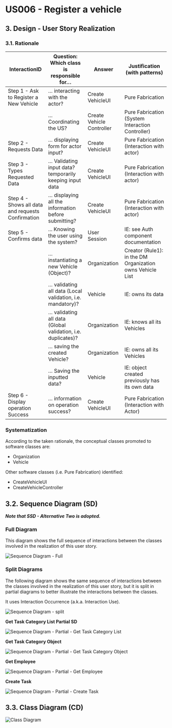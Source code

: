 # US006 - Register a vehicle

## 3. Design - User Story Realization 

### 3.1. Rationale

| InteractionID                                       | Question: Which class is responsible for…                 | Answer                    | Justification (with patterns)                             |
|-----------------------------------------------------|-----------------------------------------------------------|---------------------------|-----------------------------------------------------------|
| Step 1 - Ask to Register a New Vehicle              | … interacting with  the actor?                            | Create VehicleUI         | Pure Fabrication                                          |
|                                                     | … Coordinating the US?                                    | Create Vehicle Controller | Pure Fabrication (System Interaction Controller)          |
| Step 2 - Requests Data                              | … displaying form for actor input?                        | Create VehicleUI        | Pure Fabrication (Interaction with actor)                 |
| Step 3 - Types Requested Data                       | … Validating input data?   temporarily keeping input data | Create VehicleUI        | Pure Fabrication (Interaction with actor)                 |
| Step 4 - Shows all data and requests Confirmation  | … displaying all the information before submitting?       | Create VehicleUI        | Pure Fabrication (Interaction with actor)                 |
| Step 5 - Confirms data                              | ... Knowing the user using the system?                    | User Session              | IE: see Auth component documentation                      |
|                                                     | … instantiating a new Vehicle (Object)?                   | Organization              | Creator (Rule1): in the DM Organization owns Vehicle List |
|                                                     | … validating all data (Local validation, i.e. mandatory)? | Vehicle                   | IE: owns its data                                         |
|                                                     | … validating all data (Global validation, i.e. duplicates)?| Organization              | IE: knows all its Vehicles                                |
|                                                     | … saving the created Vehicle?                             | Organization              | IE: owns all its Vehicles                                 |
|                                                     | … Saving the inputted data?                               | Vehicle                   | IE: object created previously has its own data            |
| Step 6 - Display operation Success                  | … information on operation success?                      | Create VehicleUI        | Pure Fabrication (Interaction with Actor)                 |

### Systematization ##

According to the taken rationale, the conceptual classes promoted to software classes are:

* Organization
* Vehicle

Other software classes (i.e. Pure Fabrication) identified:

* CreateVehicleUI
* CreateVehicleController


## 3.2. Sequence Diagram (SD)

_**Note that SSD - Alternative Two is adopted.**_

### Full Diagram

This diagram shows the full sequence of interactions between the classes involved in the realization of this user story.

![Sequence Diagram - Full](svg/us006-sequence-diagram-full.svg)

### Split Diagrams

The following diagram shows the same sequence of interactions between the classes involved in the realization of this user story, but it is split in partial diagrams to better illustrate the interactions between the classes.

It uses Interaction Occurrence (a.k.a. Interaction Use).

![Sequence Diagram - split](svg/us006-sequence-diagram-split.svg)

**Get Task Category List Partial SD**

![Sequence Diagram - Partial - Get Task Category List](svg/us006-sequence-diagram-partial-get-task-category-list.svg)

**Get Task Category Object**

![Sequence Diagram - Partial - Get Task Category Object](svg/us006-sequence-diagram-partial-get-task-category.svg)

**Get Employee**

![Sequence Diagram - Partial - Get Employee](svg/us006-sequence-diagram-partial-get-employee.svg)

**Create Task**

![Sequence Diagram - Partial - Create Task](svg/us006-sequence-diagram-partial-create-task.svg)

## 3.3. Class Diagram (CD)

![Class Diagram](svg/us006-class-diagram.svg)
